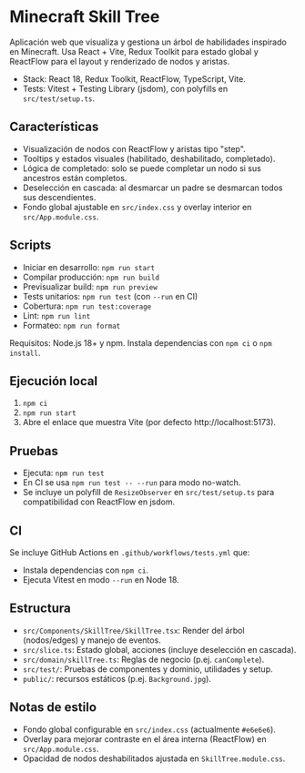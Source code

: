 # Minecraft Skill Tree

Aplicación web que visualiza y gestiona un árbol de habilidades inspirado en Minecraft. Usa React + Vite, Redux Toolkit para estado global y ReactFlow para el layout y renderizado de nodos y aristas.

- Stack: React 18, Redux Toolkit, ReactFlow, TypeScript, Vite.
- Tests: Vitest + Testing Library (jsdom), con polyfills en `src/test/setup.ts`.

## Características
- Visualización de nodos con ReactFlow y aristas tipo "step".
- Tooltips y estados visuales (habilitado, deshabilitado, completado).
- Lógica de completado: solo se puede completar un nodo si sus ancestros están completos.
- Deselección en cascada: al desmarcar un padre se desmarcan todos sus descendientes.
- Fondo global ajustable en `src/index.css` y overlay interior en `src/App.module.css`.

## Scripts
- Iniciar en desarrollo: `npm run start`
- Compilar producción: `npm run build`
- Previsualizar build: `npm run preview`
- Tests unitarios: `npm run test` (con `--run` en CI)
- Cobertura: `npm run test:coverage`
- Lint: `npm run lint`
- Formateo: `npm run format`

Requisitos: Node.js 18+ y npm. Instala dependencias con `npm ci` o `npm install`.

## Ejecución local
1. `npm ci`
2. `npm run start`
3. Abre el enlace que muestra Vite (por defecto http://localhost:5173).

## Pruebas
- Ejecuta: `npm run test`
- En CI se usa `npm run test -- --run` para modo no-watch.
- Se incluye un polyfill de `ResizeObserver` en `src/test/setup.ts` para compatibilidad con ReactFlow en jsdom.

## CI
Se incluye GitHub Actions en `.github/workflows/tests.yml` que:
- Instala dependencias con `npm ci`.
- Ejecuta Vitest en modo `--run` en Node 18.

## Estructura
- `src/Components/SkillTree/SkillTree.tsx`: Render del árbol (nodos/edges) y manejo de eventos.
- `src/slice.ts`: Estado global, acciones (incluye deselección en cascada).
- `src/domain/skillTree.ts`: Reglas de negocio (p.ej. `canComplete`).
- `src/test/`: Pruebas de componentes y dominio, utilidades y setup.
- `public/`: recursos estáticos (p.ej. `Background.jpg`).

## Notas de estilo
- Fondo global configurable en `src/index.css` (actualmente `#e6e6e6`).
- Overlay para mejorar contraste en el área interna (ReactFlow) en `src/App.module.css`.
- Opacidad de nodos deshabilitados ajustada en `SkillTree.module.css`.

